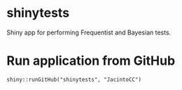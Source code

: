 # shinytests
Shiny app for performing Frequentist and Bayesian tests. 


# Run application from GitHub

```
shiny::runGitHub("shinytests", "JacintoCC") 
```